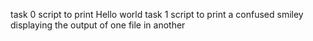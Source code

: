 task 0 script to print Hello world
task 1 script to print a confused smiley
displaying the output of one file in another
